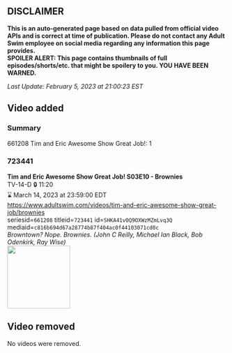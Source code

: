 ## DISCLAIMER
**This is an auto-generated page based on data pulled from official video APIs and is correct at time of publication. Please do not contact any Adult Swim employee on social media regarding any information this page provides.**  
**SPOILER ALERT: This page contains thumbnails of full episodes/shorts/etc. that might be spoilery to you. YOU HAVE BEEN WARNED.**  

_Last Update: February 5, 2023 at 21:00:23 EST_
## Video added
### Summary
661208 Tim and Eric Awesome Show Great Job!: 1  
### 723441
**Tim and Eric Awesome Show Great Job! S03E10 - Brownies**  
TV-14-D 🔒 11:20  
⌛ March 14, 2023 at 23:59:00 EDT  
https://www.adultswim.com/videos/tim-and-eric-awesome-show-great-job/brownies  
seriesid=`661208` titleid=`723441` id=`SHKA41vOQ9OXWzMZmLvq3Q` mediaid=`c816b694d67a28774b87f404ac0f44103071cd0c`  
_Browntown? Nope. Brownies.
(John C Reilly, Michael Ian Black, Bob Odenkirk, Ray Wise)_  
<a href="https://media.cdn.adultswim.com/uploads/20210106/thumbnails/2_21161625490-timanderic_310.jpg"><img src="https://media.cdn.adultswim.com/uploads/20210106/thumbnails/2_21161625490-timanderic_310.jpg" height="144px" /></a>
## Video removed
No videos were removed.  
